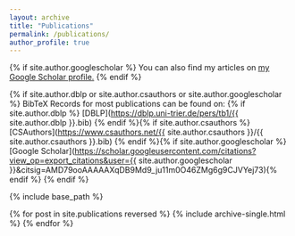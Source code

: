 ```yaml
---
layout: archive
title: "Publications"
permalink: /publications/
author_profile: true
---
```


{% if site.author.googlescholar %}
  You can also find my articles on <u><a href="https://scholar.google.com/citations?user={{author.googlescholar}}">my Google Scholar profile</a>.</u>
{% endif %}

{% if site.author.dblp or site.author.csauthors or site.author.googlescholar %}
BibTeX Records for most publications can be found on: {% if site.author.dblp %}
[DBLP](https://dblp.uni-trier.de/pers/tb1/{{ site.author.dblp }}.bib) {% endif %}{% if site.author.csauthors %}[CSAuthors](https://www.csauthors.net/{{ site.author.csauthors }}/{{ site.author.csauthors }}.bib) {% endif %}{% if site.author.googlescholar %}[Google Scholar](https://scholar.googleusercontent.com/citations?view_op=export_citations&user={{ site.author.googlescholar }}&citsig=AMD79ooAAAAAXqDB9Md9_ju11m0O46ZMg6g9CJVYej73){% endif %}
{% endif %}

{% include base_path %}

{% for post in site.publications reversed %}
  {% include archive-single.html %}
{% endfor %}
